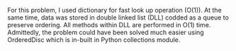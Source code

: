 For this problem, I used dictionary for fast look up operation (O(1)).  At the same time, data was stored in double linked list
(DLL) codded as a queue to preserve ordering. All methods within DLL are performed in O(1) time. Admittedly, the problem could have been solved much easier using
OrderedDisc which is in-built in Python collections module.